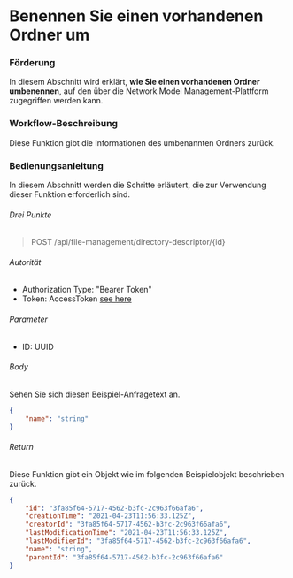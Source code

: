 # Benennen Sie einen vorhandenen Ordner um

### Förderung
In diesem Abschnitt wird erklärt, **wie Sie einen vorhandenen Ordner umbenennen**, auf den über die Network Model Management-Plattform zugegriffen werden kann.

### Workflow-Beschreibung
Diese Funktion gibt die Informationen des umbenannten Ordners zurück.


### Bedienungsanleitung
In diesem Abschnitt werden die Schritte erläutert, die zur Verwendung dieser Funktion erforderlich sind.


###### Drei Punkte
> POST /api/file-management/directory-descriptor/{id}

###### Autorität
- Authorization Type: "Bearer Token"
- Token: AccessToken [see here](../IdentityManagement/Authorization.md)

###### Parameter
- ID: UUID

###### Body
Sehen Sie sich diesen Beispiel-Anfragetext an.
```JSON
{
    "name": "string"
}
````

###### Return
Diese Funktion gibt ein Objekt wie im folgenden Beispielobjekt beschrieben zurück.
````JSON
{
    "id": "3fa85f64-5717-4562-b3fc-2c963f66afa6",
    "creationTime": "2021-04-23T11:56:33.125Z",
    "creatorId": "3fa85f64-5717-4562-b3fc-2c963f66afa6",
    "lastModificationTime": "2021-04-23T11:56:33.125Z",
    "lastModifierId": "3fa85f64-5717-4562-b3fc-2c963f66afa6",
    "name": "string",
    "parentId": "3fa85f64-5717-4562-b3fc-2c963f66afa6"
}
````